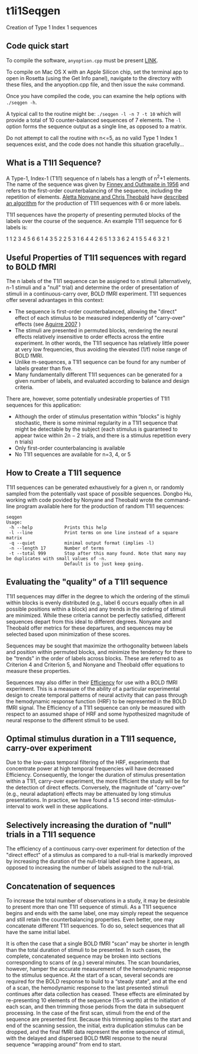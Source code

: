 # t1i1Seqgen
Creation of Type 1 Index 1 sequences

## Code quick start
To compile the software, `anyoption.cpp` must be present [LINK](https://github.com/hackorama/AnyOption).

To compile on Mac OS X with an Apple Silicon chip, set the terminal app to open in Rosetta (using the Get Info panel), navigate to the directory with these files, and the anyoption.cpp file, and then issue the `make` command.

Once you have compiled the code, you can examine the help options with `./seqgen -h`.

A typical call to the routine might be:
`./seqgen -l -n 7 -t 10`
which will provide a total of 10 counter-balanced sequences of 7 elements. The `-l` option forms the sequence output as a single line, as opposed to a matrix.

Do not attempt to call the routine with n<=5, as no valid Type 1 Index 1 sequences exist, and the code does not handle this situation gracefully...

## What is a T1I1 Sequence?

A Type-1, Index-1 (T1I1) sequence of n labels has a length of n<sup>2</sup>+1 elements. The name of the sequence was given by [Finney and Outhwaite in 1956](http://adsabs.harvard.edu/abs/1955Natur.176..748F) and refers to the first-order counterbalancing of the sequence, including the repetition of elements. [Aletta Nonyane and Chris Theobald](ttp://www.bioss.ac.uk/staff/cmt/designseq.html) have [described an algorithm](http://dx.doi.org/10.1348/000711006X114568) for the production of T1I1 sequences with 6 or more labels. 

T1I1 sequences have the property of presenting permuted blocks of the labels over the course of the sequence. An example T1I1 sequence for 6 labels is:

  1
  1  2  3  4  5  6
  6  1  4  3  5  2
  2  5  3  1  6  4
  4  2  6  5  1  3
  3  6  2  4  1  5
  5  4  6  3  2  1

## Useful Properties of T1I1 sequences with regard to BOLD fMRI

The n labels of the T1I1 sequence can be assigned to n stimuli (alternatively, n-1 stimuli and a "null" trial) and determine the order of presentation of stimuli in a continuous-carry over, BOLD fMRI experiment. T1I1 sequences offer several advantages in this context:

  * The sequence is first-order counterbalanced, allowing the "direct" effect of each stimulus to be measured independently of "carry-over" effects (see [Aguirre 2007](https://pubmed.ncbi.nlm.nih.gov/17376705/) )
  * The stimuli are presented in permuted blocks, rendering the neural effects relatively insensitive to order effects across the entire experiment. In other words, the T1I1 sequence has relatively little power at very low frequencies, thus avoiding the elevated (1/f) noise range of BOLD fMRI.
  * Unlike m-sequences, a T1I1 sequence can be found for any number of labels greater than five.
  * Many fundamentally different T1I1 sequences can be generated for a given number of labels, and evaluated according to balance and design criteria.

There are, however, some potentially undesirable properties of T1I1 sequences for this application:

  * Although the order of stimulus presentation within “blocks” is highly stochastic, there is some minimal regularity in a T1I1 sequence that might be detectable by the subject (each stimulus is guaranteed to appear twice within 2n − 2 trials, and there is a stimulus repetition every n trials)
  * Only first-order counterbalancing is available
  * No T1I1 sequences are available for n=3, 4, or 5

## How to Create a T1I1 sequence

T1I1 sequences can be generated exhaustively for a given n, or randomly sampled from the potentially vast space of possible sequences. Dongbo Hu, working with code povided by Nonyane and Theobald wrote the command-line program available here for the production of random T1I1 sequences:

```
seqgen
Usage: 
 -h --help            Prints this help
 -l --line            Print terms on one line instead of a square matrix
 -q --quiet           minimal output format (implies -l)
 -n --length 17       Number of terms 
 -t --total 999       Stop after this many found. Note that many may be duplicates with small values of -n.
                      Default is to just keep going.
```

## Evaluating the "quality" of a T1I1 sequence

T1I1 sequences may differ in the degree to which the ordering of the stimuli within blocks is evenly distributed (e.g., label 6 occurs equally often in all possible positions within a block) and any trends in the ordering of stimuli are minimized. While these criteria cannot be perfectly satisfied, different sequences depart from this ideal to different degrees. Nonyane and Theobald offer metrics for these departures, and sequences may be selected based upon minimization of these scores.

Sequences may be sought that maximize the orthogonality between labels and position within permuted blocks, and minimize the tendency for there to be "trends" in the order of labels across blocks. These are referred to as Criterion 4 and Criterion 5, and Nonyane and Theobald offer equations to measure these properties.

Sequences may also differ in their [Efficiency](http://www.ncbi.nlm.nih.gov/pubmed/10547338) for use with a BOLD fMRI experiment. This is a measure of the ability of a particular experimental design to create temporal patterns of neural activity that can pass through the hemodynamic response function (HRF) to be represented in the BOLD fMRI signal. The Efficiency of a T1I1 sequence can only be measured with respect to an assumed shape of HRF and some hypothesized magnitude of neural response to the different stimuli to be used.

## Optimal stimulus duration in a T1I1 sequence, carry-over experiment

Due to the low-pass temporal filtering of the HRF, experiments that concentrate power at high temporal frequencies will have decreased Efficiency. Consequently, the longer the duration of stimulus presentation within a T1I1, carry-over experiment, the more Efficient the study will be for the detection of direct effects. Conversely, the magnitude of "carry-over" (e.g., neural adaptation) effects may be attenuated by long stimulus presentations. In practice, we have found a 1.5 second inter-stimulus-interval to work well in these applications.

## Selectively increasing the duration of "null" trials in a T1I1 sequence

The efficiency of a continuous carry-over experiment for detection of the "direct effect" of a stimulus as compared to a null-trial is markedly improved by increasing the duration of the null-trial label each time it appears, as opposed to increasing the number of labels assigned to the null-trial.

## Concatenation of sequences

To increase the total number of observations in a study, it may be desirable to present more than one T1I1 sequence of stimuli. As a T1I1 sequence begins and ends with the same label, one may simply repeat the sequence and still retain the counterbalancing properties. Even better, one may concatenate different T1I1 sequences. To do so, select sequences that all have the same initial label.

It is often the case that a single BOLD fMRI "scan" may be shorter in length than the total duration of stimuli to be presented. In such cases, the complete, concatenated sequence may be broken into sections corresponding to scans of (e.g.) several minutes. The scan boundaries, however, hamper the accurate measurement of the hemodynamic response to the stimulus sequence. At the start of a scan, several seconds are required for the BOLD response to build to a “steady state”, and at the end of a scan, the hemodynamic response to the last presented stimuli continues after data collection has ceased. These effects are eliminated by re-presenting 10 elements of the sequence (15-s worth) at the initiation of each scan, and then trimming those periods from the data in subsequent processing. In the case of the first scan, stimuli from the end of the sequence are presented first. Because this trimming applies to the start and end of the scanning session, the initial, extra duplication stimulus can be dropped, and the final fMRI data represent the entire sequence of stimuli, with the delayed and dispersed BOLD fMRI response to the neural sequence “wrapping around” from end to start.

